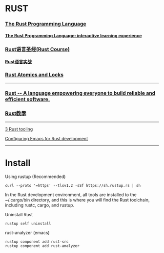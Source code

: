 # RUST

### [The Rust Programming Language](https://doc.rust-lang.org/book/)

#### [The Rust Programming Language: interactive learning experience](https://rust-book.cs.brown.edu/)

### [Rust语言圣经(Rust Course)](https://course.rs/)

#### [Rust语言实战](https://zh.practice.rs)

### [Rust Atomics and Locks](https://marabos.nl/atomics/)

---
### [Rust -- A language empowering everyone to build reliable and efficient software.](https://www.rust-lang.org/)

### [Rust教學](https://tw511.com/2/28/1043.html)

---
[3 Rust tooling](https://livebook.manning.com/book/code-like-a-pro-in-rust/chapter-3/v-10/)

[Configuring Emacs for Rust development](https://robert.kra.hn/posts/rust-emacs-setup/)

---
# Install

Using rustup (Recommended)

    curl --proto '=https' --tlsv1.2 -sSf https://sh.rustup.rs | sh

In the Rust development environment, all tools are installed to the ~/.cargo/bin directory, and this is where you will find the Rust toolchain, including rustc, cargo, and rustup. 

Uninstall Rust

    rustup self uninstall

rust-analyzer (emacs)

    rustup component add rust-src 
    rustup component add rust-analyzer 




